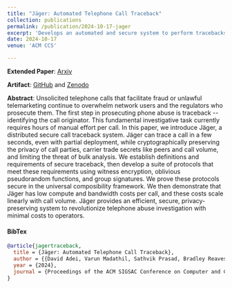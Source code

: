 ```yaml
---
title: "Jäger: Automated Telephone Call Traceback"
collection: publications
permalink: /publication/2024-10-17-jager
excerpt: 'Develops an automated and secure system to perform tracebacks -- an investigative task of identifying the point of origin of illegal robocalls.'
date: 2024-10-17
venue: 'ACM CCS'

---
```


**Extended Paper**: [Arxiv](https://arxiv.org/abs/2409.02839) 

**Artifact**: [GitHub](https://github.com/wspr-ncsu/jaeger) and [Zenodo](https://zenodo.org/doi/10.5281/zenodo.12733869)


**Abstract**: Unsolicited telephone calls that facilitate fraud or unlawful telemarketing continue to overwhelm network users and the regulators who prosecute them. The first step in prosecuting phone abuse is traceback -- identifying the call originator. This fundamental investigative task currently requires hours of manual effort per call. In this paper, we introduce Jäger, a distributed secure call traceback system. Jäger can trace a call in a few seconds, even with partial deployment, while cryptographically preserving the privacy of call parties, carrier trade secrets like peers and call volume, and limiting the threat of bulk analysis. We establish definitions and requirements of secure traceback, then develop a suite of protocols that meet these requirements using witness encryption, oblivious pseudorandom functions, and group signatures. We prove these protocols secure in the universal composibility framework. We then demonstrate that Jäger has low compute and bandwidth costs per call, and these costs scale linearly with call volume. Jäger provides an efficient, secure, privacy-preserving system to revolutionize telephone abuse investigation with minimal costs to operators. 


#### BibTex

```Bibtex
@article{jagertraceback,
  title = {Jäger: Automated Telephone Call Traceback},
  author = {{David Adei, Varun Madathil, Sathvik Prasad, Bradley Reaves, Alessandra Scafuro}},
  year = {2024},
  journal = {Proceedings of the ACM SIGSAC Conference on Computer and Communications Security (ACM CCS)},
}
```